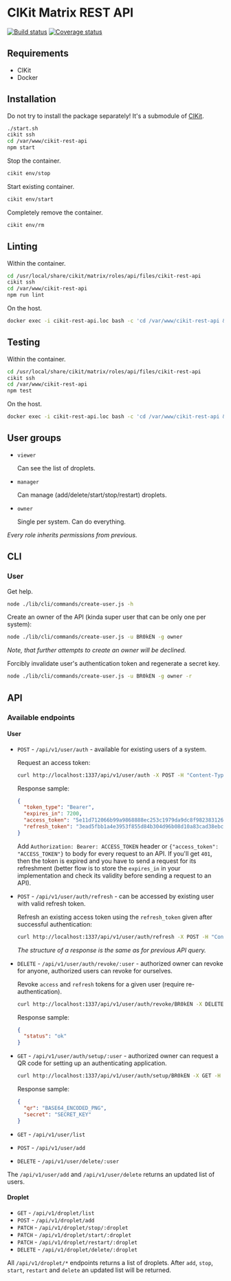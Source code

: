# CIKit Matrix REST API

[![Build status](https://img.shields.io/travis/BR0kEN-/cikit-rest-api.svg?style=flat-square)](https://travis-ci.org/BR0kEN-/cikit-rest-api)
[![Coverage status](https://img.shields.io/coveralls/github/BR0kEN-/cikit-rest-api/master.svg?style=flat-square)](https://coveralls.io/github/BR0kEN-/cikit-rest-api)

## Requirements

- CIKit
- Docker

## Installation

Do not try to install the package separately! It's a submodule of [CIKit](https://github.com/BR0kEN-/cikit).

```bash
./start.sh
cikit ssh
cd /var/www/cikit-rest-api
npm start
```

Stop the container.

```bash
cikit env/stop
```

Start existing container.

```bash
cikit env/start
```

Completely remove the container.

```bash
cikit env/rm
```

## Linting

Within the container.

```bash
cd /usr/local/share/cikit/matrix/roles/api/files/cikit-rest-api
cikit ssh
cd /var/www/cikit-rest-api
npm run lint
```

On the host.

```bash
docker exec -i cikit-rest-api.loc bash -c 'cd /var/www/cikit-rest-api && npm run lint'
```

## Testing

Within the container.

```bash
cd /usr/local/share/cikit/matrix/roles/api/files/cikit-rest-api
cikit ssh
cd /var/www/cikit-rest-api
npm test
```

On the host.

```bash
docker exec -i cikit-rest-api.loc bash -c 'cd /var/www/cikit-rest-api && npm test'
```

## User groups

- `viewer`

  Can see the list of droplets.

- `manager`

  Can manage (add/delete/start/stop/restart) droplets.

- `owner`

  Single per system. Can do everything.

*Every role inherits permissions from previous.*

## CLI

### User

Get help.

```bash
node ./lib/cli/commands/create-user.js -h
```

Create an owner of the API (kinda super user that can be only one per system):

```bash
node ./lib/cli/commands/create-user.js -u BR0kEN -g owner
```

*Note, that further attempts to create an owner will be declined.*

Forcibly invalidate user's authentication token and regenerate a secret key.

```bash
node ./lib/cli/commands/create-user.js -u BR0kEN -g owner -r
```

## API

### Available endpoints

#### User

- `POST` - `/api/v1/user/auth` - available for existing users of a system.

  Request an access token:

  ```bash
  curl http://localhost:1337/api/v1/user/auth -X POST -H "Content-Type: application/json" -d '{"username": "BR0kEN", "code": "172459"}'
  ```

  Response sample:

  ```json
  {
    "token_type": "Bearer",
    "expires_in": 7200,
    "access_token": "5e11d712066b99a9868888ec253c1979da9dc8f9823831262139f235ab9d64c3",
    "refresh_token": "3ead5fbb1a4e3953f855d84b304d96b08d10a83cad38ebc544832f2125293f2b"
  }
  ```

  Add `Authorization: Bearer: ACCESS_TOKEN` header or `{"access_token": "ACCESS_TOKEN"}` to body for every request to an API. If you'll get `401`, then the token is expired and you have to send a request for its refreshment (better flow is to store the `expires_in` in your implementation and check its validity before sending a request to an API).

- `POST` - `/api/v1/user/auth/refresh` - can be accessed by existing user with valid refresh token.

  Refresh an existing access token using the `refresh_token` given after successful authentication:

  ```bash
  curl http://localhost:1337/api/v1/user/auth/refresh -X POST -H "Content-Type: application/json" -d '{"grant_type": "refresh_token", "refresh_token": "REFRESH_TOKEN"}'
  ```

  *The structure of a response is the same as for previous API query.*

- `DELETE` - `/api/v1/user/auth/revoke/:user` - authorized owner can revoke for anyone, authorized users can revoke for ourselves.

  Revoke `access` and `refresh` tokens for a given user (require re-authentication).

  ```bash
  curl http://localhost:1337/api/v1/user/auth/revoke/BR0kEN -X DELETE -H "Content-Type: application/json" -H "Authorization: Bearer REFRESH_TOKEN"
  ```

  Response sample:

  ```json
  {
    "status": "ok"
  }
  ```

- `GET` - `/api/v1/user/auth/setup/:user` - authorized owner can request a QR code for setting up an authenticating application.

  ```bash
  curl http://localhost:1337/api/v1/user/auth/setup/BR0kEN -X GET -H "Content-Type: application/json" -H "Authorization: Bearer ACCESS_TOKEN"
  ```

  Response sample:

  ```json
  {
    "qr": "BASE64_ENCODED_PNG",
    "secret": "SECRET_KEY"
  }
  ```

- `GET` - `/api/v1/user/list`
- `POST` - `/api/v1/user/add`
- `DELETE` - `/api/v1/user/delete/:user`

The `/api/v1/user/add` and `/api/v1/user/delete` returns an updated list of users.

#### Droplet

- `GET` - `/api/v1/droplet/list`
- `POST` - `/api/v1/droplet/add`
- `PATCH` - `/api/v1/droplet/stop/:droplet`
- `PATCH` - `/api/v1/droplet/start/:droplet`
- `PATCH` - `/api/v1/droplet/restart/:droplet`
- `DELETE` - `/api/v1/droplet/delete/:droplet`

All `/api/v1/droplet/*` endpoints returns a list of droplets. After `add`, `stop`, `start`, `restart` and `delete` an updated list will be returned.
